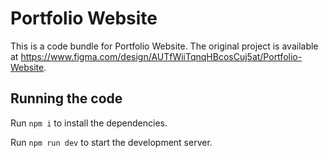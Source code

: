 
  # Portfolio Website

  This is a code bundle for Portfolio Website. The original project is available at https://www.figma.com/design/AUTfWiiTqnqHBcosCuj5at/Portfolio-Website.

  ## Running the code

  Run `npm i` to install the dependencies.

  Run `npm run dev` to start the development server.
  